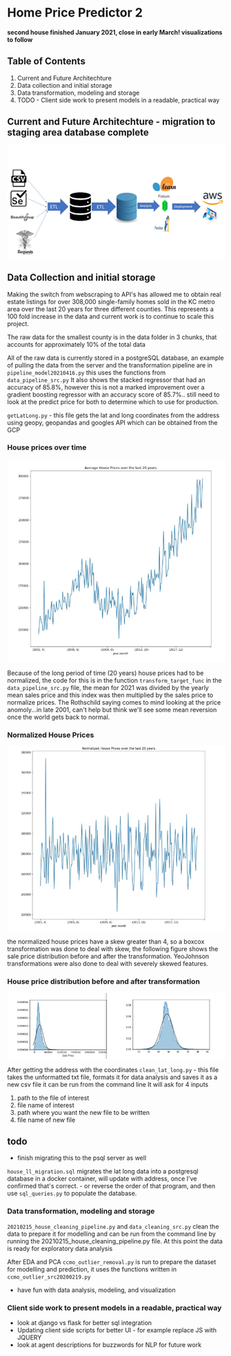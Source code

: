 # Home Price Predictor 2

#### second house finished January 2021, close in early March! visualizations to follow



## Table of Contents
1. Current and Future Architechture
2. Data collection and initial storage
3. Data transformation, modeling and storage
4. TODO - Client side work to present models in a readable, practical way


## Current and Future Architechture - migration to staging area database complete

![Screenshot20210211](https://github.com/rwlink3z8/hpp2/blob/main/img/Screenshot20210211_1.jpg)


## Data Collection and initial storage
Making the switch from webscraping to API's has allowed me to obtain real estate listings for over 308,000 single-family homes sold in the KC metro area over the last 20 years for three different counties. This represents a 100 fold increase in the data and current work is to continue to scale this project.

The raw data for the smallest county is in the data folder in 3 chunks, that accounts for approximately 10% of the total data

All of the raw data is currently stored in a postgreSQL database, an example of pulling the data from the server and the transformation pipeline are in
`pipeline_model20210416.py` this uses the functions from `data_pipeline_src.py` It also shows the stacked regressor that had an accuracy of 85.8%, however this is not a marked improvement over a gradient boosting regressor with an accuracy score of 85.7%.. still need to look at the predict price for both to determine which to use for production.

`getLatLong.py` - this file gets the lat and long coordinates from the address using geopy, geopandas and googles API which can be obtained from the GCP

### House prices over time

![prices_over_time](https://github.com/rwlink3z8/hpp2/blob/main/img/Screenshot%202021-04-16%20152909.jpg)

Because of the long period of time (20 years) house prices had to be normalized, the code for this is in the function `transform_target_func` in the `data_pipeline_src.py` file, the mean for 2021 was divided by the yearly mean sales price and this index was then multiplied by the sales price to normalize prices. The Rothschild saying comes to mind looking at the price anomoly...in late 2001, can't help but think we'll see some mean reversion once the world gets back to normal.

### Normalized House Prices

![normalized_prices](https://github.com/rwlink3z8/hpp2/blob/main/img/Screenshot%202021-04-16%20155013.jpg)

the normalized house prices have a skew greater than 4, so a boxcox transformation was done to deal with skew, the following figure shows the sale price distribution before and after the transformation. YeoJohnson transformations were also done to deal with severely skewed features.

### House price distribution before and after transformation

![price_dist](https://github.com/rwlink3z8/hpp2/blob/main/img/Screenshot%202021-04-16%20154327.jpg)

After getting the address with the coordinates
`clean_lat_long.py` - this file takes the unformatted txt file, formats it for data analysis and saves it as a new csv file it can be run from the command line
It will ask for 4 inputs
1. path to the file of interest
2. file name of interest
3. path where you want the new file to be written
4. file name of new file
## todo 
 - finish migrating this to the psql server as well


`house_ll_migration.sql` migrates the lat long data into a postgresql database in a docker container, will update with address, once I've confirmed that's correct. - or reverse the order of that program, and then use `sql_queries.py` to populate the database.




### Data transformation, modeling and storage

`20210215_house_cleaning_pipeline.py` and `data_cleaning_src.py` clean the data to prepare it for modelling and can be run from the command line by running the 20210215_house_cleaning_pipeline.py file. At this point the data is ready for exploratory data analysis

After EDA and PCA `ccmo_outlier_removal.py` is run to prepare the dataset for modelling and prediction, it uses the functions written in `ccmo_outlier_src20200219.py`

- have fun with data analysis, modeling, and visualization

### Client side work to present models in a readable, practical way
- look at django vs flask for better sql integration
- Updating client side scripts for better UI - for example replace JS with JQUERY
- look at agent descriptions for buzzwords for NLP for future work
